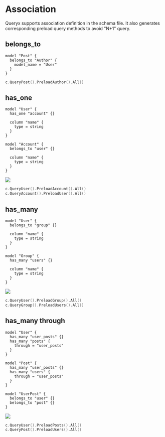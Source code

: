 # Association

Queryx supports association definition in the schema file. It also generates corresponding preload query methods to avoid "N+1" query.

## belongs_to

```hcl
model "Post" {
  belongs_to "Author" {
    model_name = "User"
  }
}
```

```go
c.QueryPost().PreloadAuthor().All()
```

## has_one

```hcl
model "User" {
  has_one "account" {}

  column "name" {
    type = string
  }
}

model "Account" {
  belongs_to "user" {}

  column "name" {
    type = string
  }
}
```

![](./docs/has_one.png)

```go
c.QueryUser().PreloadAccount().All()
c.QueryAccount().PreloadUser().All()
```

## has_many

```hcl
model "User" {
  belongs_to "group" {}

  column "name" {
    type = string
  }
}

model "Group" {
  has_many "users" {}

  column "name" {
    type = string
  }
}
```

![](./docs/has_many.png)

```go
c.QueryUser().PreloadGroup().All()
c.QueryGroup().PreloadUsers().All()
```

## has_many through

```hcl
model "User" {
  has_many "user_posts" {}
  has_many "posts" {
    through = "user_posts"
  }
}

model "Post" {
  has_many "user_posts" {}
  has_many "users" {
    through = "user_posts"
  }
}

model "UserPost" {
  belongs_to "user" {}
  belongs_to "post" {}
}
```

![](./docs/has_many_through.png)

```go
c.QueryUser().PreloadPosts().All()
c.QueryPost().PreloadUsers().All()
```
